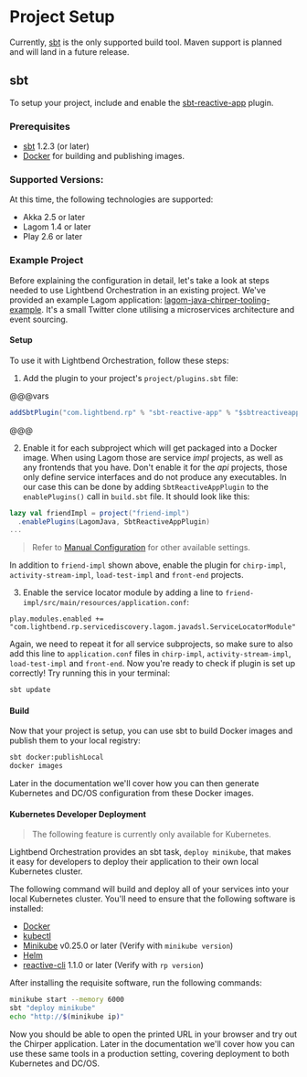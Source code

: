 # Project Setup

Currently, [sbt](http://www.scala-sbt.org/) is the only supported build tool. Maven support is planned and will land in a future release.

## sbt

To setup your project, include and enable the [sbt-reactive-app](https://github.com/lightbend/sbt-reactive-app) plugin.

### Prerequisites

* [sbt](http://www.scala-sbt.org/) 1.2.3 (or later)
* [Docker](https://www.docker.com/) for building and publishing images.

### Supported Versions:

At this time, the following technologies are supported:

* Akka 2.5 or later
* Lagom 1.4 or later
* Play 2.6 or later

### Example Project

Before explaining the configuration in detail, let's take a look at steps needed to use Lightbend Orchestration in an existing project. We've provided an example Lagom application: [lagom-java-chirper-tooling-example](https://github.com/mitkus/lagom-java-chirper-tooling-example). It's a small Twitter clone utilising a microservices architecture and event sourcing.

#### Setup

To use it with Lightbend Orchestration, follow these steps:

1) Add the plugin to your project's `project/plugins.sbt` file:

@@@vars
```scala
addSbtPlugin("com.lightbend.rp" % "sbt-reactive-app" % "$sbtreactiveapp$")
```
@@@

2) Enable it for each subproject which will get packaged into a Docker image. When using Lagom those are service *impl* projects, as well as any frontends that you have. Don't enable it for the *api* projects, those only define service interfaces and do not produce any executables. In our case this can be done by adding `SbtReactiveAppPlugin` to the `enablePlugins()` call in `build.sbt` file. It should look like this:

```scala
lazy val friendImpl = project("friend-impl")
  .enablePlugins(LagomJava, SbtReactiveAppPlugin)
...
```

> Refer to [Manual Configuration](project-configuration.html#manual-configuration) for other available settings.

In addition to `friend-impl` shown above, enable the plugin for `chirp-impl`, `activity-stream-impl`, `load-test-impl` and `front-end` projects.

3) Enable the service locator module by adding a line to `friend-impl/src/main/resources/application.conf`:

```hocon
play.modules.enabled += "com.lightbend.rp.servicediscovery.lagom.javadsl.ServiceLocatorModule"
```

Again, we need to repeat it for all service subprojects, so make sure to also add this line to `application.conf` files in `chirp-impl`, `activity-stream-impl`, `load-test-impl` and `front-end`. Now you're ready to check if plugin is set up correctly! Try running this in your terminal:

```bash
sbt update
```

#### Build

Now that your project is setup, you can use sbt to build Docker images and publish them to your local registry:

```bash
sbt docker:publishLocal
docker images
```

Later in the documentation we'll cover how you can then generate Kubernetes and DC/OS configuration from these Docker images.

#### Kubernetes Developer Deployment

> The following feature is currently only available for Kubernetes.

Lightbend Orchestration provides an sbt task, `deploy minikube`, that makes it easy for developers to deploy their application to their own local Kubernetes cluster.

The following command will build and deploy all of your services into your local Kubernetes cluster. You'll need to ensure that the following software is installed:

* [Docker](https://www.docker.com/)
* [kubectl](https://kubernetes.io/docs/tasks/tools/install-kubectl)
* [Minikube](https://github.com/kubernetes/minikube) v0.25.0 or later (Verify with `minikube version`)
* [Helm](https://github.com/kubernetes/helm)
* [reactive-cli](cli-installation.html#install-the-cli) 1.1.0 or later (Verify with `rp version`)

After installing the requisite software, run the following commands:

```bash
minikube start --memory 6000
sbt "deploy minikube"
echo "http://$(minikube ip)"
```

Now you should be able to open the printed URL in your browser and try out the Chirper application. Later in the documentation we'll cover how you can use these same tools in a production setting, covering deployment to both Kubernetes and DC/OS.
